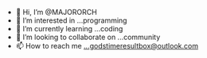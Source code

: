 - 👋 Hi, I’m @MAJORORCH
- 👀 I’m interested in ...programming
- 🌱 I’m currently learning ...coding
- 💞️ I’m looking to collaborate on ...community
- 📫 How to reach me ...godstimeresultbox@outlook.com

<!---
MAJORORCH/MAJORORCH is a ✨ special ✨ repository because its `README.md` (this file) appears on your GitHub profile.
You can click the Preview link to take a look at your changes.
--->
